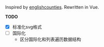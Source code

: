 Inspired by [englishcounties](https://github.com/davidgilbertson/englishcounties).
Rewritten in Vue.

**TODO**
- [x] 标准化svg格式
- [ ] 国际化
  - 区分国际化和列表遍历数据结构